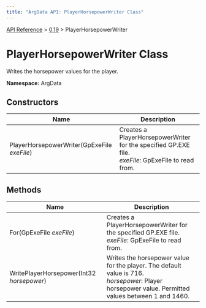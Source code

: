 ```yaml
---
title: "ArgData API: PlayerHorsepowerWriter Class"
---
```


[API Reference](/argdata/api/) &gt; [0.19](/argdata/api/0.19/) &gt; PlayerHorsepowerWriter

# PlayerHorsepowerWriter Class

Writes the horsepower values for the player.

**Namespace:** ArgData

## Constructors

<table class="table table-bordered table-striped ">
<thead>
  <tr>
    <th>Name</th>
    <th>Description</th>
  </tr>
</thead>
<tbody>
  <tr>
    <td>PlayerHorsepowerWriter(GpExeFile <em>exeFile</em>)</td>
    <td>Creates a PlayerHorsepowerWriter for the specified GP.EXE file.<br /><em>exeFile</em>: GpExeFile to read from.<br /></td>
  </tr>
</tbody>
</table>


## Methods

<table class="table table-bordered table-striped ">
<thead>
  <tr>
    <th>Name</th>
    <th>Description</th>
  </tr>
</thead>
<tbody>
  <tr>
    <td>For(GpExeFile <em>exeFile</em>)</td>
    <td>Creates a PlayerHorsepowerWriter for the specified GP.EXE file.<br /><em>exeFile</em>: GpExeFile to read from.<br /></td>
  </tr>
  <tr>
    <td>WritePlayerHorsepower(Int32 <em>horsepower</em>)</td>
    <td>Writes the horsepower value for the player. The default value is 716.<br /><em>horsepower</em>: Player horsepower value. Permitted values between 1 and 1460.<br /></td>
  </tr>
</tbody>
</table>


